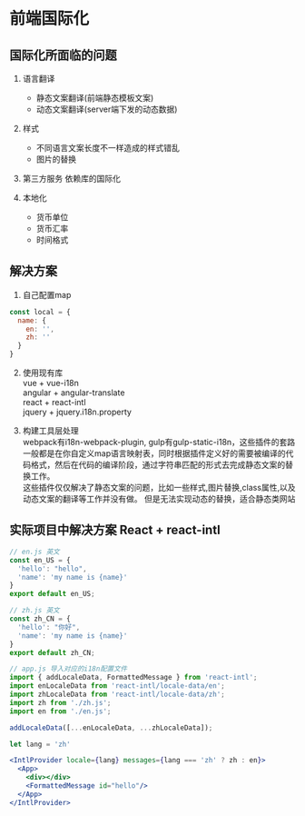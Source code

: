# 前端国际化

## 国际化所面临的问题

1. 语言翻译
    * 静态文案翻译(前端静态模板文案)
    * 动态文案翻译(server端下发的动态数据)

2. 样式
    * 不同语言文案长度不一样造成的样式错乱
    * 图片的替换

3. 第三方服务 依赖库的国际化

4. 本地化
    * 货币单位
    * 货币汇率
    * 时间格式


## 解决方案

1. 自己配置map
```js
const local = {
  name: {
    en: '',
    zh: ''
  }
}
```

2. 使用现有库  
  vue + vue-i18n  
  angular + angular-translate  
  react + react-intl  
  jquery + jquery.i18n.property  

3. 构建工具层处理  
  webpack有i18n-webpack-plugin, gulp有gulp-static-i18n，这些插件的套路一般都是在你自定义map语言映射表，同时根据插件定义好的需要被编译的代码格式，然后在代码的编译阶段，通过字符串匹配的形式去完成静态文案的替换工作。  
  这些插件仅仅解决了静态文案的问题，比如一些样式,图片替换,class属性,以及动态文案的翻译等工作并没有做。 但是无法实现动态的替换，适合静态类网站


## 实际项目中解决方案 React + react-intl

```js
// en.js 英文
const en_US = {
  'hello': "hello",
  'name': 'my name is {name}'
}
export default en_US;
```

```js
// zh.js 英文
const zh_CN = {
  'hello': "你好",
  'name': 'my name is {name}'
}
export default zh_CN;
```


```jsx
// app.js 导入对应的i18n配置文件
import { addLocaleData, FormattedMessage } from 'react-intl';
import enLocaleData from 'react-intl/locale-data/en';
import zhLocaleData from 'react-intl/locale-data/zh';
import zh from './zh.js';
import en from './en.js';

addLocaleData([...enLocaleData, ...zhLocaleData]);

let lang = 'zh'

<IntlProvider locale={lang} messages={lang === 'zh' ? zh : en}>
  <App>
    <div></div>
    <FormattedMessage id="hello"/>
  </App>
</IntlProvider>
```